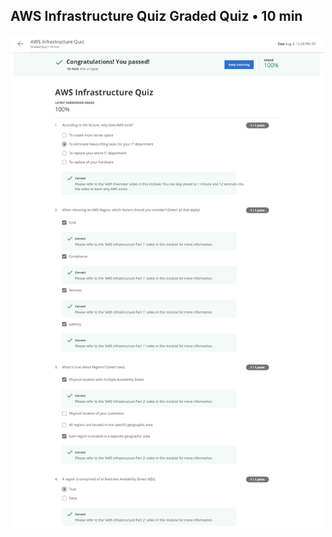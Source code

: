 ## AWS Infrastructure Quiz Graded Quiz • 10 min
<img src="images/AWS Infrastructure Quiz.png" width="500">
